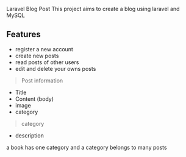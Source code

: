  Laravel Blog Post
This project aims to create a blog using laravel and MySQL

## Features
- register a new account
- create new posts
- read posts of other users
- edit and delete your owns posts
> Post information
- Title
- Content (body)
- image 
- category

> category
- description

a book has one category and a category belongs to many posts



